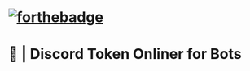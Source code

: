 # [![forthebadge](https://forthebadge.com/images/badges/made-with-python.svg)](https://forthebadge.com)
# 🤖 | Discord Token Onliner for Bots
